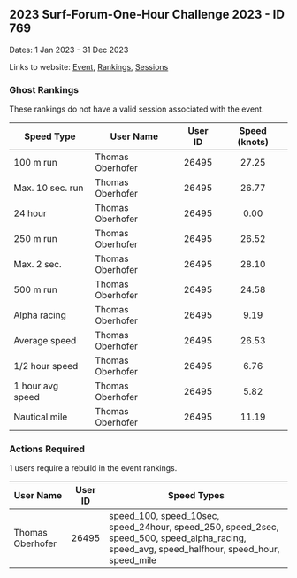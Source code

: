 ## 2023 Surf-Forum-One-Hour Challenge 2023 - ID 769

Dates: 1 Jan 2023 - 31 Dec 2023

Links to website: [Event](https://www.gps-speedsurfing.com/default.aspx?mnu=event&val=769), [Rankings](https://www.gps-speedsurfing.com/default.aspx?mnu=eventranking&val=769), [Sessions](https://www.gps-speedsurfing.com/default.aspx?mnu=eventsessions&val=769)

### Ghost Rankings

These rankings do not have a valid session associated with the event.

| Speed Type | User Name | User ID | Speed (knots) |
| ---------- | --------- | :-----: | :-----------: |
| 100 m run | Thomas Oberhofer | 26495 | 27.25 |
| Max. 10 sec. run | Thomas Oberhofer | 26495 | 26.77 |
| 24 hour | Thomas Oberhofer | 26495 | 0.00 |
| 250 m run | Thomas Oberhofer | 26495 | 26.52 |
| Max. 2 sec. | Thomas Oberhofer | 26495 | 28.10 |
| 500 m run | Thomas Oberhofer | 26495 | 24.58 |
| Alpha racing | Thomas Oberhofer | 26495 | 9.19 |
| Average speed | Thomas Oberhofer | 26495 | 26.53 |
| 1/2 hour speed | Thomas Oberhofer | 26495 | 6.76 |
| 1 hour avg speed | Thomas Oberhofer | 26495 | 5.82 |
| Nautical mile | Thomas Oberhofer | 26495 | 11.19 |

### Actions Required

1 users require a rebuild in the event rankings.

| User Name | User ID | Speed Types |
| --------- | :-----: | ----------- |
| Thomas Oberhofer | 26495 | speed_100, speed_10sec, speed_24hour, speed_250, speed_2sec, speed_500, speed_alpha_racing, speed_avg, speed_halfhour, speed_hour, speed_mile |
